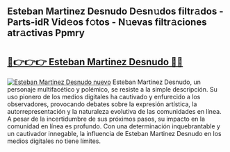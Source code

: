 ## Esteban Martinez Desnudo D𝚎sn𝚞dos filtr𝚊dos - Parts-idR Vid𝚎os f𝚘tos - N𝚞evas filtr𝚊ciones atr𝚊ctivas Ppmry

# <h2><a href="http://mb21fp2.tromn.icu/?c=Esteban+Martinez+Desnudo">🔗👉👉👉 Esteban Martinez Desnudo 🔗🔗</a></h2>

[![Esteban Martinez Desnudo nuevo](https://i.imgur.com/pEAQMta.gif)](http://mb21fp2.tromn.icu/?c=Esteban+Martinez+Desnudo)
Esteban Martinez Desnudo, un personaje multifacético y polémico, se resiste a la simple descripción. Su uso pionero de los medios digitales ha cautivado y enfurecido a los observadores, provocando debates sobre la expresión artística, la autorrepresentación y la naturaleza evolutiva de las comunidades en línea. A pesar de la incertidumbre de sus próximos pasos, su impacto en la comunidad en línea es profundo. Con una determinación inquebrantable y un cautivador innegable, la influencia de Esteban Martinez Desnudo en los medios digitales no tiene límites.

